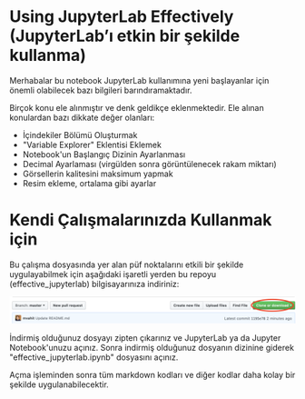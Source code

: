 # Using JupyterLab Effectively (JupyterLab’ı etkin bir şekilde kullanma)

Merhabalar bu notebook JupyterLab kullanımına yeni başlayanlar için önemli olabilecek bazı bilgileri barındıramaktadır. 

Birçok konu ele alınmıştır ve denk geldikçe eklenmektedir. Ele alınan konulardan bazı dikkate değer olanları:

- İçindekiler Bölümü Oluşturmak
- "Variable Explorer" Eklentisi Eklemek
- Notebook'un Başlangıç Dizinin Ayarlanması
- Decimal Ayarlaması (virgülden sonra görüntülenecek rakam miktarı)
- Görsellerin kalitesini maksimum yapmak
- Resim ekleme, ortalama gibi ayarlar

# Kendi Çalışmalarınızda Kullanmak için

Bu çalışma dosyasında yer alan püf noktalarını etkili bir şekilde uygulayabilmek için aşağıdaki işaretli yerden bu repoyu (effective_jupyterlab) bilgisayarınıza indiriniz:

![Download](download.png)


İndirmiş olduğunuz dosyayı zipten çıkarınız ve JupyterLab ya da Jupyter Notebook'unuzu açınız. Sonra indirmiş olduğunuz dosyanın dizinine giderek "effective_jupyterlab.ipynb" dosyasını açınız. 

Açma işleminden sonra tüm markdown kodları ve diğer kodlar daha kolay bir şekilde uygulanabilecektir.



